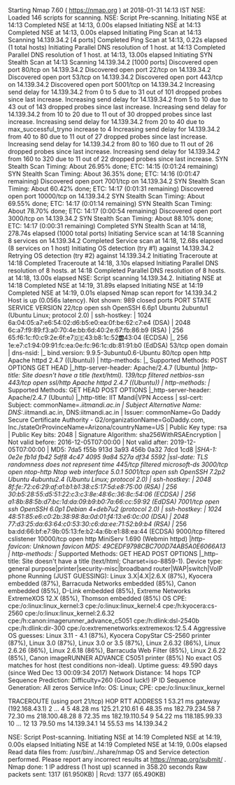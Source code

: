 
Starting Nmap 7.60 ( https://nmap.org ) at 2018-01-31 14:13 IST
NSE: Loaded 146 scripts for scanning.
NSE: Script Pre-scanning.
Initiating NSE at 14:13
Completed NSE at 14:13, 0.00s elapsed
Initiating NSE at 14:13
Completed NSE at 14:13, 0.00s elapsed
Initiating Ping Scan at 14:13
Scanning 14.139.34.2 [4 ports]
Completed Ping Scan at 14:13, 0.22s elapsed (1 total hosts)
Initiating Parallel DNS resolution of 1 host. at 14:13
Completed Parallel DNS resolution of 1 host. at 14:13, 13.00s elapsed
Initiating SYN Stealth Scan at 14:13
Scanning 14.139.34.2 [1000 ports]
Discovered open port 80/tcp on 14.139.34.2
Discovered open port 22/tcp on 14.139.34.2
Discovered open port 53/tcp on 14.139.34.2
Discovered open port 443/tcp on 14.139.34.2
Discovered open port 5001/tcp on 14.139.34.2
Increasing send delay for 14.139.34.2 from 0 to 5 due to 31 out of 101 dropped probes since last increase.
Increasing send delay for 14.139.34.2 from 5 to 10 due to 43 out of 143 dropped probes since last increase.
Increasing send delay for 14.139.34.2 from 10 to 20 due to 11 out of 30 dropped probes since last increase.
Increasing send delay for 14.139.34.2 from 20 to 40 due to max_successful_tryno increase to 4
Increasing send delay for 14.139.34.2 from 40 to 80 due to 11 out of 27 dropped probes since last increase.
Increasing send delay for 14.139.34.2 from 80 to 160 due to 11 out of 26 dropped probes since last increase.
Increasing send delay for 14.139.34.2 from 160 to 320 due to 11 out of 22 dropped probes since last increase.
SYN Stealth Scan Timing: About 26.95% done; ETC: 14:15 (0:01:24 remaining)
SYN Stealth Scan Timing: About 36.35% done; ETC: 14:16 (0:01:47 remaining)
Discovered open port 7001/tcp on 14.139.34.2
SYN Stealth Scan Timing: About 60.42% done; ETC: 14:17 (0:01:31 remaining)
Discovered open port 10000/tcp on 14.139.34.2
SYN Stealth Scan Timing: About 69.55% done; ETC: 14:17 (0:01:14 remaining)
SYN Stealth Scan Timing: About 78.70% done; ETC: 14:17 (0:00:54 remaining)
Discovered open port 3000/tcp on 14.139.34.2
SYN Stealth Scan Timing: About 88.10% done; ETC: 14:17 (0:00:31 remaining)
Completed SYN Stealth Scan at 14:18, 278.74s elapsed (1000 total ports)
Initiating Service scan at 14:18
Scanning 8 services on 14.139.34.2
Completed Service scan at 14:18, 12.68s elapsed (8 services on 1 host)
Initiating OS detection (try #1) against 14.139.34.2
Retrying OS detection (try #2) against 14.139.34.2
Initiating Traceroute at 14:18
Completed Traceroute at 14:18, 3.10s elapsed
Initiating Parallel DNS resolution of 8 hosts. at 14:18
Completed Parallel DNS resolution of 8 hosts. at 14:18, 13.00s elapsed
NSE: Script scanning 14.139.34.2.
Initiating NSE at 14:18
Completed NSE at 14:19, 31.89s elapsed
Initiating NSE at 14:19
Completed NSE at 14:19, 0.01s elapsed
Nmap scan report for 14.139.34.2
Host is up (0.056s latency).
Not shown: 989 closed ports
PORT      STATE    SERVICE      VERSION
22/tcp    open     ssh          OpenSSH 6.6p1 Ubuntu 2ubuntu1 (Ubuntu Linux; protocol 2.0)
| ssh-hostkey: 
|   1024 6a:04:05:a7:e6:54:02:d6:b5:e0:ea:0f:be:62:c7:e4 (DSA)
|   2048 6c:a7:f9:89:f3:a0:70:4e:bb:6d:40:2e:67:fb:86:b9 (RSA)
|   256 65:f6:1c:f0:c9:2e:6f:e7:de:43:b8:1c:52:ab:43:04 (ECDSA)
|_  256 1e:e7:c1:94:09:91:fc:ea:0e:fc:96:1c:db:81:91:b0 (EdDSA)
53/tcp    open     domain
| dns-nsid: 
|_  bind.version: 9.9.5-3ubuntu0.6-Ubuntu
80/tcp    open     http         Apache httpd 2.4.7 ((Ubuntu))
| http-methods: 
|_  Supported Methods: POST OPTIONS GET HEAD
|_http-server-header: Apache/2.4.7 (Ubuntu)
|_http-title: Site doesn't have a title (text/html).
139/tcp   filtered netbios-ssn
443/tcp   open     ssl/http     Apache httpd 2.4.7 ((Ubuntu))
| http-methods: 
|_  Supported Methods: GET HEAD POST OPTIONS
|_http-server-header: Apache/2.4.7 (Ubuntu)
|_http-title: IIT Mandi|VPN Access
| ssl-cert: Subject: commonName=*.iitmandi.ac.in
| Subject Alternative Name: DNS:*.iitmandi.ac.in, DNS:iitmandi.ac.in
| Issuer: commonName=Go Daddy Secure Certificate Authority - G2/organizationName=GoDaddy.com, Inc./stateOrProvinceName=Arizona/countryName=US
| Public Key type: rsa
| Public Key bits: 2048
| Signature Algorithm: sha256WithRSAEncryption
| Not valid before: 2016-12-05T07:00:00
| Not valid after:  2019-12-05T07:00:00
| MD5:   7da5 f55b 913d 3a93 456b 0a32 7dcd 1cd8
|_SHA-1: 0e2e fb1d fb42 5df8 4c47 4095 9a84 527a df34 5592
|_ssl-date: TLS randomness does not represent time
445/tcp   filtered microsoft-ds
3000/tcp  open     ntop-http    Ntop web interface 5.0.1
5001/tcp  open     ssh          OpenSSH 7.2p2 Ubuntu 4ubuntu2.4 (Ubuntu Linux; protocol 2.0)
| ssh-hostkey: 
|   2048 8f:fe:72:c6:29:af:a1:b1:b1:38:c5:17:5d:e8:75:00 (RSA)
|   256 30:b5:28:55:d5:51:22:c3:c3:8e:48:6c:36:8c:54:06 (ECDSA)
|_  256 a1:8b:88:5b:d7:bc:1d:da:09:b9:b0:7a:66:cc:59:92 (EdDSA)
7001/tcp  open     ssh          OpenSSH 6.0p1 Debian 4+deb7u2 (protocol 2.0)
| ssh-hostkey: 
|   1024 48:51:85:e6:c0:2b:38:98:8a:0d:01:f4:13:e6:0c:00 (DSA)
|   2048 77:d3:25:da:63:64:c0:53:30:c6:da:ee:71:52:b9:b4 (RSA)
|_  256 ba:dd:66:bf:e7:9b:05:13:fe:b2:4a:6b:e1:88:ea:44 (ECDSA)
9000/tcp  filtered cslistener
10000/tcp open     http         MiniServ 1.690 (Webmin httpd)
|_http-favicon: Unknown favicon MD5: 49CEDF9798CBC700D74AB5A0E6066A13
| http-methods: 
|_  Supported Methods: GET HEAD POST OPTIONS
|_http-title: Site doesn't have a title (text/html; Charset=iso-8859-1).
Device type: general purpose|printer|security-misc|broadband router|WAP|switch|VoIP phone
Running (JUST GUESSING): Linux 3.X|4.X|2.6.X (87%), Kyocera embedded (87%), Barracuda Networks embedded (85%), Canon embedded (85%), D-Link embedded (85%), Extreme Networks ExtremeXOS 12.X (85%), Thomson embedded (85%)
OS CPE: cpe:/o:linux:linux_kernel:3 cpe:/o:linux:linux_kernel:4 cpe:/h:kyocera:cs-2560 cpe:/o:linux:linux_kernel:2.6.32 cpe:/h:canon:imagerunner_advance_c5051 cpe:/h:dlink:dsl-2540b cpe:/h:dlink:dir-300 cpe:/o:extremenetworks:extremexos:12.5.4
Aggressive OS guesses: Linux 3.11 - 4.1 (87%), Kyocera CopyStar CS-2560 printer (87%), Linux 3.0 (87%), Linux 3.0 or 3.5 (87%), Linux 2.6.32 (86%), Linux 2.6.26 (86%), Linux 2.6.18 (86%), Barracuda Web Filter (85%), Linux 2.6.22 (85%), Canon imageRUNNER ADVANCE C5051 printer (85%)
No exact OS matches for host (test conditions non-ideal).
Uptime guess: 49.590 days (since Wed Dec 13 00:09:34 2017)
Network Distance: 14 hops
TCP Sequence Prediction: Difficulty=260 (Good luck!)
IP ID Sequence Generation: All zeros
Service Info: OS: Linux; CPE: cpe:/o:linux:linux_kernel

TRACEROUTE (using port 21/tcp)
HOP RTT      ADDRESS
1   53.21 ms gateway (192.168.43.1)
2   ... 4
5   48.28 ms 125.21.210.61
6   48.35 ms 182.79.234.58
7   72.30 ms 218.100.48.28
8   72.35 ms 182.19.110.54
9   54.22 ms 118.185.99.33
10  ... 12
13  79.50 ms 14.139.34.1
14  55.53 ms 14.139.34.2

NSE: Script Post-scanning.
Initiating NSE at 14:19
Completed NSE at 14:19, 0.00s elapsed
Initiating NSE at 14:19
Completed NSE at 14:19, 0.00s elapsed
Read data files from: /usr/bin/../share/nmap
OS and Service detection performed. Please report any incorrect results at https://nmap.org/submit/ .
Nmap done: 1 IP address (1 host up) scanned in 358.20 seconds
           Raw packets sent: 1317 (61.950KB) | Rcvd: 1377 (65.490KB)
